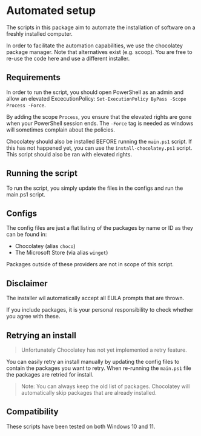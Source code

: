# Automated setup

The scripts in this package aim to automate the installation of software on a freshly installed computer.

In order to facilitate the automation capabilities, we use the chocolatey package manager. Note that alternatives exist (e.g. scoop). You are free to re-use the code here and use a different installer.

## Requirements

In order to run the script, you should open PowerShell as an admin and allow an elevated ExcecutionPolicy: `Set-ExecutionPolicy ByPass -Scope Process -Force`.

By adding the scope `Process`, you ensure that the elevated rights are gone when your PowerShell session ends. The `-Force` tag is needed as windows will sometimes complain about the policies.

Chocolatey should also be installed BEFORE running the `main.ps1` script. If this has not happened yet, you can use the `install-chocolatey.ps1` script. This script should also be ran with elevated rights.

## Running the script

To run the script, you simply update the files in the configs and run the main.ps1 script.

## Configs

The config files are just a flat listing of the packages by name or ID as they can be found in:

- Chocolatey (alias `choco`)
- The Microsoft Store (via alias `winget`)

Packages outside of these providers are not in scope of this script.

## Disclaimer

The installer wil automatically accept all EULA prompts that are thrown.

If you include packages, it is your personal responsibility to check whether you agree with these.

## Retrying an install

> Unfortunately Chocolatey has not yet implemented a retry feature.

You can easily retry an install manually by updating the config files to contain the packages you want to retry. When re-running the `main.ps1` file the packages are retried for install.

> Note: You can always keep the old list of packages. Chocolatey will automatically skip packages that are already installed.

## Compatibility

These scripts have been tested on both Windows 10 and 11.
